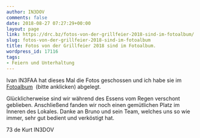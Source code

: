 ```yaml
---
author: IN3DOV
comments: false
date: 2018-08-27 07:27:29+00:00
layout: page
link: https://drc.bz/fotos-von-der-grillfeier-2018-sind-im-fotoalbum/
slug: fotos-von-der-grillfeier-2018-sind-im-fotoalbum
title: Fotos von der Grillfeier 2018 sind im Fotoalbum.
wordpress_id: 17116
tags:
- Feiern und Unterhaltung
---
```


Ivan IN3FAA hat dieses Mal die Fotos geschossen und ich habe sie im [Fotoalbum](https://drc.bz/drc-intern/fotoalbum/?occur=1&cover=0&album=172)  (bitte anklicken) abgelegt.




Glücklicherweise sind wir während des Essens vom Regen verschont geblieben. Anschließend fanden wir noch einen gemütlichen Platz im Inneren des Lokales. Danke an Bruno und sein Team, welches uns so wie immer, sehr gut bedient und verköstigt hat.




73 de Kurt IN3DOV
